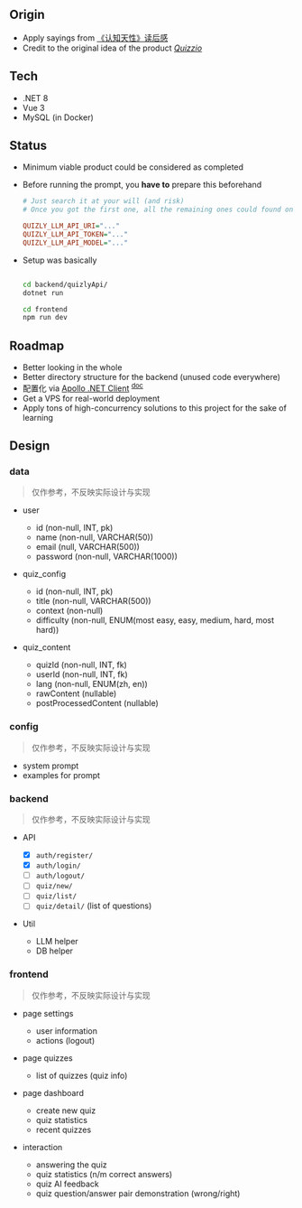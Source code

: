 
## Origin

- Apply sayings from [《认知天性》读后感](https://blog.laisky.com/p/make-it-stick/#gsc.tab=0)
- Credit to the original idea of the product [*Quizzio*](https://www.quizzio.app/)

## Tech

- .NET 8
- Vue 3
- MySQL (in Docker)

## Status

- Minimum viable product could be considered as completed
- Before running the prompt, you **have to** prepare this beforehand

  ```ini
  # Just search it at your will (and risk)
  # Once you got the first one, all the remaining ones could found on the website as well

  QUIZLY_LLM_API_URI="..."
  QUIZLY_LLM_API_TOKEN="..."
  QUIZLY_LLM_API_MODEL="..."
  ```

- Setup was basically

  ```bash

  cd backend/quizlyApi/
  dotnet run

  cd frontend
  npm run dev
  ```

## Roadmap

- Better looking in the whole
- Better directory structure for the backend (unused code everywhere)
- 配置化 via [Apollo .NET Client](https://github.com/apolloconfig/apollo.net) <sup>[doc](https://github.com/apolloconfig/apollo/wiki/Apollo%E9%85%8D%E7%BD%AE%E4%B8%AD%E5%BF%83%E4%BB%8B%E7%BB%8D)</sup>
- Get a VPS for real-world deployment
- Apply tons of high-concurrency solutions to this project for the sake of learning


## Design

### data

> 仅作参考，不反映实际设计与实现

- user
  - id (non-null, INT, pk)
  - name (non-null, VARCHAR(50))
  - email (null, VARCHAR(500))
  - password (non-null, VARCHAR(1000))

- quiz_config
  - id (non-null, INT, pk)
  - title (non-null, VARCHAR(500))
  - context (non-null)
  - difficulty (non-null, ENUM(most easy, easy, medium, hard, most hard))

- quiz_content
  - quizId (non-null, INT, fk)
  - userId (non-null, INT, fk)
  - lang (non-null, ENUM(zh, en))
  - rawContent (nullable)
  - postProcessedContent (nullable)

### config

> 仅作参考，不反映实际设计与实现

- system prompt
- examples for prompt

### backend

> 仅作参考，不反映实际设计与实现

- API

    - [x] `auth/register/`
    - [x] `auth/login/`
    - [ ] `auth/logout/`
    - [ ] `quiz/new/`
    - [ ] `quiz/list/`
    - [ ] `quiz/detail/` (list of questions)

- Util

    - LLM helper
    - DB helper

### frontend

> 仅作参考，不反映实际设计与实现

- page settings

    - user information
    - actions (logout)

- page quizzes

    - list of quizzes (quiz info)

- page dashboard

    - create new quiz
    - quiz statistics
    - recent quizzes

- interaction

    - answering the quiz
    - quiz statistics (n/m correct answers)
    - quiz AI feedback
    - quiz question/answer pair demonstration (wrong/right)
